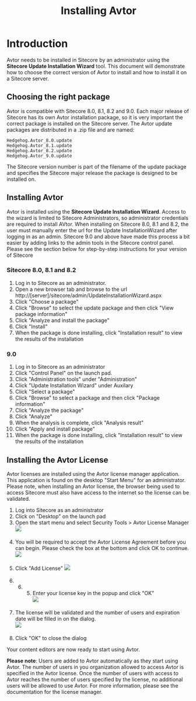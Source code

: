 ﻿---
title: Installing Avtor
layout: AvtorLayout
---

# Introduction
Avtor needs to be installed in Sitecore by an administrator using the **Sitecore Update Installation Wizard** tool. This document will demonstrate how to choose the correct version of Avtor to install and how to install it on a Sitecore server.

## Choosing the right package
Avtor is compatible with Sitecore 8.0, 8.1, 8.2 and 9.0. Each major release of Sitecore has its own Avtor installation package, so it is very important the correct package is installed on the Sitecore server. The Avtor update packages are distributed in a .zip file and are named:

    Hedgehog.Avtor_8.0.update
    Hedgehog.Avtor_8.1.update
    Hedgehog.Avtor_8.2.update
    Hedgehog.Avtor_9.0.update

The Sitecore version number is part of the filename of the update package and specifies the Sitecore major release the package is designed to be installed on.

## Installing Avtor
Avtor is installed using the **Sitecore Update Installation Wizard**. Access to the wizard is limited to Sitecore Administrators, so administrator credentials are required to install AVtor. When installing on Sitecore 8.0, 8.1 and 8.2, the user must manually enter the url for the Update InstallationWizard after logging in as an admin. Sitecore 9.0 and above have made this process a bit easier by adding links to the admin tools in the Sitecore control panel. Please see the section below for step-by-step instructions for your version of Sitecore

### Sitecore 8.0, 8.1 and 8.2
1. Log in to Sitecore as an administrator.
2. Open a new browser tab and browse to the url http://[server]/sitecore/admin/UpdateInstallationWizard.aspx
3. Click "Choose a package"
4. Click "Browse" to select the update package and then click "View package information"
5. Click "Analyze and install the package"
6. Click "Install"
7. When the package is done installing, click "Installation result" to view the results of the installation

### 9.0
1. Log in to Sitecore as an administrator
2. Click "Control Panel" on the launch pad.
3. Click "Administration tools" under "Administration"
4. Click "Update Installation Wizard" under Auxilary
5. Click "Select a package"
6. Click "Browse" to select a package and then click "Package information"
7. Click "Analyze the package"
8. Click "Analyze"
9. When the analysis is complete, click "Analysis result"
10. Click "Apply and install package"
11. When the package is done installing, click "Installation result" to view the results of the installation

## Installing the Avtor License
Avtor licenses are installed using the Avtor license manager application. This application is found on the desktop "Start Menu" for an administrator. Please note, when installing an Avtor license, the browser being used to access Sitecore must also have access to the internet so the license can be validated.

1. Log into Sitecore as an administrator
2. Click on "Desktop" on the launch pad
3. Open the start menu and select Security Tools > Avtor License Manager<br/> ![](/Images/Avtor/LicMan_1.png)<br/><br/>
4. You will be required to accept the Avtor License Agreement before you can begin. Please check the box at the bottom and click OK to continue.<br/> ![](/Images/Avtor/EulaAgreement.png)<br/><br/>
5. Click "Add License" ![](/Images/Avtor/LicMan_2.png)<br/><br/>
6. 6. 5. Enter your license key in the popup and click "OK" <br/> ![](/Images/Avtor/LicMan_3.png)<br/><br/>
7. The license will be validated and the number of users and expiration date will be filled in on the dialog. <br/> ![](/Images/Avtor/LicMan_4.png)<br/><br/>
8. Click "OK" to close the dialog

Your content editors are now ready to start using Avtor.

**Please note**: Users are added to Avtor automatically as they start using Avtor. The number of users in you organization allowed to access Avtor is specified in the Avtor license. Once the number of users with access to Avtor reaches the number of users specified by the license, no additional users will be allowed to use Avtor. For more information, please see the documentation for the license manager.